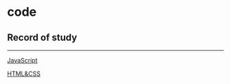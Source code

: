 # code

Record of study
---

---

[JavaScript](./javascript/js.md)

[HTML&CSS](./HTML&CSS/HTML&CSS.md)



